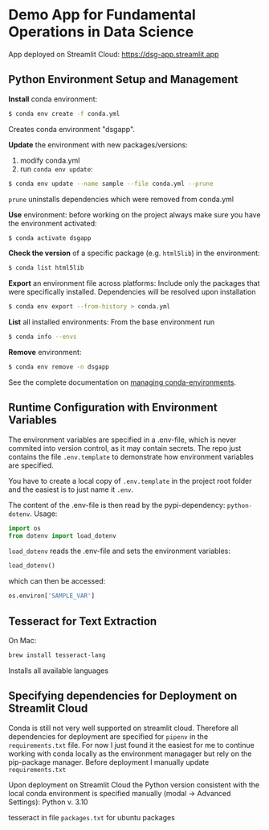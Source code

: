 # Demo App for Fundamental Operations in Data Science

App deployed on Streamlit Cloud: https://dsg-app.streamlit.app

## Python Environment Setup and Management
**Install** conda environment:
```sh
$ conda env create -f conda.yml
```

Creates conda environment "dsgapp".

**Update** the environment with new packages/versions:
1. modify conda.yml
2. run `conda env update`:
```sh
$ conda env update --name sample --file conda.yml --prune
```
`prune` uninstalls dependencies which were removed from conda.yml

**Use** environment:
before working on the project always make sure you have the environment activated:
```sh
$ conda activate dsgapp
```

**Check the version** of a specific package (e.g. `html5lib`) in the environment:
```sh
$ conda list html5lib
```

**Export** an environment file across platforms:
Include only the packages that were specifically installed. Dependencies will be resolved upon installation
```sh
$ conda env export --from-history > conda.yml
```

**List** all installed environments:
From the base environment run
```sh
$ conda info --envs
```

**Remove** environment:
```sh
$ conda env remove -n dsgapp
```

See the complete documentation on [managing conda-environments](https://docs.conda.io/projects/conda/en/latest/user-guide/tasks/manage-environments.html).

## Runtime Configuration with Environment Variables
The environment variables are specified in a .env-file, which is never commited into version control, as it may contain secrets. The repo just contains the file `.env.template` to demonstrate how environment variables are specified.

You have to create a local copy of `.env.template` in the project root folder and the easiest is to just name it `.env`.

The content of the .env-file is then read by the pypi-dependency: `python-dotenv`. Usage:
```python
import os
from dotenv import load_dotenv
```

`load_dotenv` reads the .env-file and sets the environment variables:

```python
load_dotenv()
```
which can then be accessed:

```python
os.environ['SAMPLE_VAR']
```

## Tesseract for Text Extraction
On Mac:
```sh
brew install tesseract-lang
```
Installs all available languages


## Specifying dependencies for Deployment on Streamlit Cloud
Conda is still not very well supported on streamlit cloud. Therefore all dependencies for deployment are specified for `pipenv` in the `requirements.txt` file. For now I just found it the easiest for me to continue working with conda locally as the environment managager but rely on the pip-package manager. Before deployment I manually update `requirements.txt`

Upon deployment on Streamlit Cloud the Python version consistent with the local conda environment is specified manually (modal -> Advanced Settings): Python v. 3.10

tesseract in file `packages.txt` for ubuntu packages